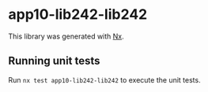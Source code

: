# app10-lib242-lib242

This library was generated with [Nx](https://nx.dev).

## Running unit tests

Run `nx test app10-lib242-lib242` to execute the unit tests.
